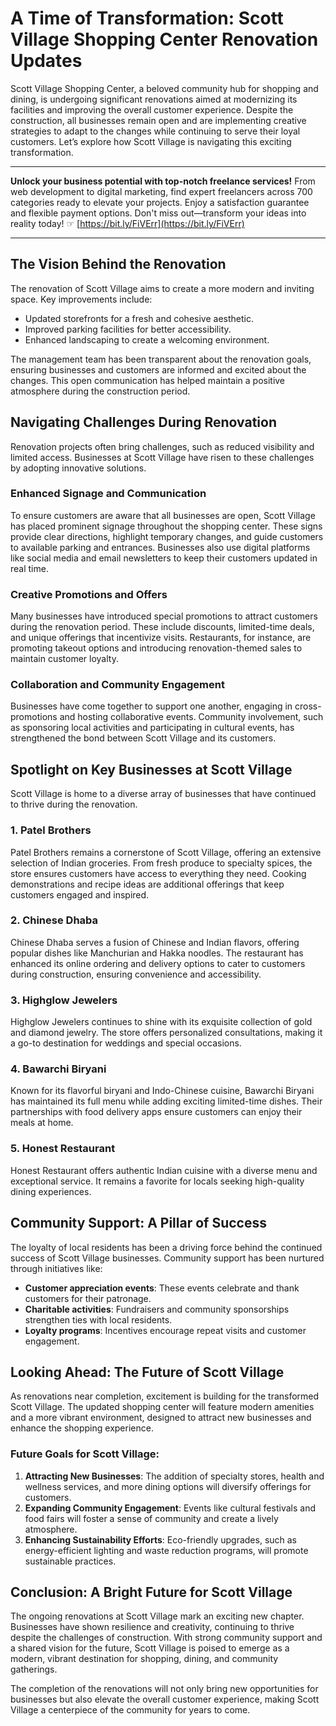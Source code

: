 # A Time of Transformation: Scott Village Shopping Center Renovation Updates

Scott Village Shopping Center, a beloved community hub for shopping and dining, is undergoing significant renovations aimed at modernizing its facilities and improving the overall customer experience. Despite the construction, all businesses remain open and are implementing creative strategies to adapt to the changes while continuing to serve their loyal customers. Let’s explore how Scott Village is navigating this exciting transformation.

---

**Unlock your business potential with top-notch freelance services!** From web development to digital marketing, find expert freelancers across 700 categories ready to elevate your projects. Enjoy a satisfaction guarantee and flexible payment options. Don't miss out—transform your ideas into reality today! ☞ [https://bit.ly/FiVErr](https://bit.ly/FiVErr)

---

## The Vision Behind the Renovation

The renovation of Scott Village aims to create a more modern and inviting space. Key improvements include:

- Updated storefronts for a fresh and cohesive aesthetic.
- Improved parking facilities for better accessibility.
- Enhanced landscaping to create a welcoming environment.

The management team has been transparent about the renovation goals, ensuring businesses and customers are informed and excited about the changes. This open communication has helped maintain a positive atmosphere during the construction period.

## Navigating Challenges During Renovation

Renovation projects often bring challenges, such as reduced visibility and limited access. Businesses at Scott Village have risen to these challenges by adopting innovative solutions.

### Enhanced Signage and Communication
To ensure customers are aware that all businesses are open, Scott Village has placed prominent signage throughout the shopping center. These signs provide clear directions, highlight temporary changes, and guide customers to available parking and entrances. Businesses also use digital platforms like social media and email newsletters to keep their customers updated in real time.

### Creative Promotions and Offers
Many businesses have introduced special promotions to attract customers during the renovation period. These include discounts, limited-time deals, and unique offerings that incentivize visits. Restaurants, for instance, are promoting takeout options and introducing renovation-themed sales to maintain customer loyalty.

### Collaboration and Community Engagement
Businesses have come together to support one another, engaging in cross-promotions and hosting collaborative events. Community involvement, such as sponsoring local activities and participating in cultural events, has strengthened the bond between Scott Village and its customers.

## Spotlight on Key Businesses at Scott Village

Scott Village is home to a diverse array of businesses that have continued to thrive during the renovation.

### 1. Patel Brothers
Patel Brothers remains a cornerstone of Scott Village, offering an extensive selection of Indian groceries. From fresh produce to specialty spices, the store ensures customers have access to everything they need. Cooking demonstrations and recipe ideas are additional offerings that keep customers engaged and inspired.

### 2. Chinese Dhaba
Chinese Dhaba serves a fusion of Chinese and Indian flavors, offering popular dishes like Manchurian and Hakka noodles. The restaurant has enhanced its online ordering and delivery options to cater to customers during construction, ensuring convenience and accessibility.

### 3. Highglow Jewelers
Highglow Jewelers continues to shine with its exquisite collection of gold and diamond jewelry. The store offers personalized consultations, making it a go-to destination for weddings and special occasions.

### 4. Bawarchi Biryani
Known for its flavorful biryani and Indo-Chinese cuisine, Bawarchi Biryani has maintained its full menu while adding exciting limited-time dishes. Their partnerships with food delivery apps ensure customers can enjoy their meals at home.

### 5. Honest Restaurant
Honest Restaurant offers authentic Indian cuisine with a diverse menu and exceptional service. It remains a favorite for locals seeking high-quality dining experiences.

## Community Support: A Pillar of Success

The loyalty of local residents has been a driving force behind the continued success of Scott Village businesses. Community support has been nurtured through initiatives like:

- **Customer appreciation events**: These events celebrate and thank customers for their patronage.
- **Charitable activities**: Fundraisers and community sponsorships strengthen ties with local residents.
- **Loyalty programs**: Incentives encourage repeat visits and customer engagement.

## Looking Ahead: The Future of Scott Village

As renovations near completion, excitement is building for the transformed Scott Village. The updated shopping center will feature modern amenities and a more vibrant environment, designed to attract new businesses and enhance the shopping experience.

### Future Goals for Scott Village:
1. **Attracting New Businesses**: The addition of specialty stores, health and wellness services, and more dining options will diversify offerings for customers.
2. **Expanding Community Engagement**: Events like cultural festivals and food fairs will foster a sense of community and create a lively atmosphere.
3. **Enhancing Sustainability Efforts**: Eco-friendly upgrades, such as energy-efficient lighting and waste reduction programs, will promote sustainable practices.

## Conclusion: A Bright Future for Scott Village

The ongoing renovations at Scott Village mark an exciting new chapter. Businesses have shown resilience and creativity, continuing to thrive despite the challenges of construction. With strong community support and a shared vision for the future, Scott Village is poised to emerge as a modern, vibrant destination for shopping, dining, and community gatherings.

The completion of the renovations will not only bring new opportunities for businesses but also elevate the overall customer experience, making Scott Village a centerpiece of the community for years to come.
